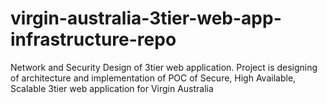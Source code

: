 # virgin-australia-3tier-web-app-infrastructure-repo
Network and Security Design of 3tier web application. Project is designing of architecture and implementation of POC of Secure, High Available, Scalable 3tier web application  for Virgin Australia
